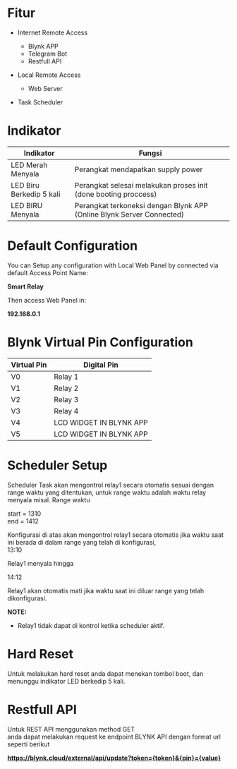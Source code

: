 # Fitur #
* Internet Remote Access
  * Blynk APP
  * Telegram Bot
  * Restfull API

* Local Remote Access
  * Web Server

* Task Scheduler


# Indikator #

Indikator  | Fungsi
------------- | -------------
LED Merah Menyala  | Perangkat mendapatkan supply power
LED Biru Berkedip 5 kali   |  Perangkat selesai melakukan proses init (done booting proccess)
LED BIRU Menyala  |   Perangkat terkoneksi dengan Blynk APP (Online Blynk Server Connected)


# Default Configuration #

You can Setup any configuration with Local Web Panel by connected via default Access Point Name:<br>

**Smart Relay**<br>

Then access Web Panel in:<br>

**192.168.0.1**


# Blynk Virtual Pin Configuration #

Virtual Pin | Digital Pin
------------  | ------------
V0  | Relay 1
V1  | Relay 2
V2  | Relay 3
V3  | Relay 4
V4  | LCD WIDGET IN BLYNK APP
V5  | LCD WIDGET IN BLYNK APP

# Scheduler Setup #

Scheduler Task akan mengontrol relay1 secara otomatis sesuai dengan range waktu yang ditentukan, untuk range waktu adalah waktu 
relay menyala misal. Range waktu<br>

start = 1310<br>
end = 1412<br>

Konfigurasi di atas akan mengontrol relay1 secara otomatis jika waktu saat ini berada di dalam range yang telah di konfigurasi,<br>
13:10<br>

Relay1 menyala hingga<br>

14:12<br>

Relay1 akan otomatis mati jika waktu saat ini diluar range yang telah dikonfigurasi.

**NOTE:**<br>
* Relay1 tidak dapat di kontrol ketika scheduler aktif.

# Hard Reset #

Untuk melakukan hard reset anda dapat menekan tombol boot, dan menunggu indikator LED berkedip 5 kali.

# Restfull API #

Untuk REST API menggunakan method GET<br>
anda dapat melakukan request ke endpoint BLYNK API dengan format url seperti berikut<br>

**https://blynk.cloud/external/api/update?token={token}&{pin}={value}**
